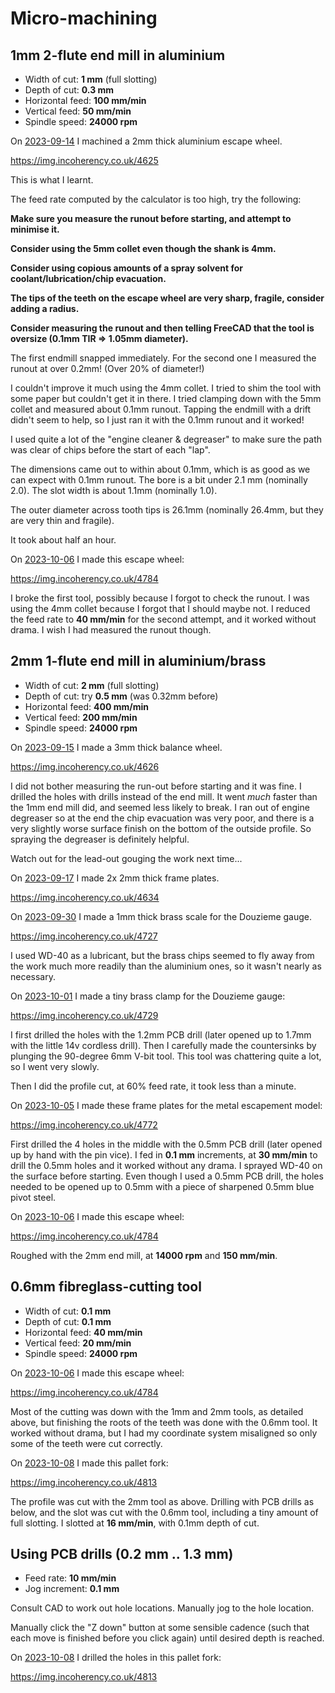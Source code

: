 # Micro-machining

## 1mm 2-flute end mill in aluminium

* Width of cut: **1 mm** (full slotting)
* Depth of cut: **0.3 mm**
* Horizontal feed: **100 mm/min**
* Vertical feed: **50 mm/min**
* Spindle speed: **24000 rpm**

On [2023-09-14](20230914.md) I machined a 2mm thick aluminium escape wheel.

https://img.incoherency.co.uk/4625

This is what I learnt.

The feed rate computed by the calculator is too high, try the following:

**Make sure you measure the runout before starting, and attempt to minimise it.**

**Consider using the 5mm collet even though the shank is 4mm.**

**Consider using copious amounts of a spray solvent for coolant/lubrication/chip evacuation.**

**The tips of the teeth on the escape wheel are very sharp, fragile, consider adding a radius.**

**Consider measuring the runout and then telling FreeCAD that the tool is oversize (0.1mm TIR => 1.05mm diameter).**

The first endmill snapped immediately. For the second one I measured the runout at over 0.2mm! (Over 20%
of diameter!)

I couldn't improve it much using the 4mm collet. I tried to shim the tool with some paper but couldn't
get it in there.
I tried clamping down with the 5mm collet and measured about 0.1mm runout.
Tapping the endmill with a drift didn't seem to help, so I just ran it with the 0.1mm runout and it worked!

I used quite a lot of the "engine cleaner & degreaser" to make sure the path was clear of chips before the start
of each "lap".

The dimensions came out to within about 0.1mm, which is as good as we can expect with 0.1mm runout.
The bore is a bit under 2.1 mm (nominally 2.0). The slot width is about 1.1mm (nominally 1.0).

The outer diameter across tooth tips is 26.1mm (nominally 26.4mm, but they are very thin and fragile).

It took about half an hour.

On [2023-10-06](20231006.md) I made this escape wheel:

https://img.incoherency.co.uk/4784

I broke the first tool, possibly because I forgot to check the runout. I was using the 4mm collet because
I forgot that I should maybe not. I reduced the feed rate to **40 mm/min** for the second attempt, and it worked
without drama. I wish I had measured the runout though.

## 2mm 1-flute end mill in aluminium/brass

* Width of cut: **2 mm** (full slotting)
* Depth of cut: try **0.5 mm** (was 0.32mm before)
* Horizontal feed: **400 mm/min**
* Vertical feed: **200 mm/min**
* Spindle speed: **24000 rpm**

On [2023-09-15](20230915.md) I made a 3mm thick balance wheel.

https://img.incoherency.co.uk/4626

I did not bother measuring the run-out before starting and it was fine. I drilled the holes with drills instead of the end mill.
It went *much* faster than the 1mm end mill did, and seemed less likely to break. I ran out of engine degreaser so at the
end the chip evacuation was very poor, and there is a very slightly worse surface finish on the bottom of the outside profile.
So spraying the degreaser is definitely helpful.

Watch out for the lead-out gouging the work next time...

On [2023-09-17](20230917.md) I made 2x 2mm thick frame plates.

https://img.incoherency.co.uk/4634

On [2023-09-30](20230930.md) I made a 1mm thick brass scale for the Douzieme gauge.

https://img.incoherency.co.uk/4727

I used WD-40 as a lubricant, but the brass chips seemed to fly away from the work much more readily than the aluminium ones,
so it wasn't nearly as necessary.

On [2023-10-01](20231001.md) I made a tiny brass clamp for the Douzieme gauge:

https://img.incoherency.co.uk/4729

I first drilled the holes with the 1.2mm PCB drill (later opened up to 1.7mm with the little 14v cordless drill).
Then I carefully made the countersinks by plunging the 90-degree 6mm V-bit tool. This tool was chattering quite a lot,
so I went very slowly.

Then I did the profile cut, at 60% feed rate, it took less than a minute.

On [2023-10-05](20231005.md) I made these frame plates for the metal escapement model:

https://img.incoherency.co.uk/4772

First drilled the 4 holes in the middle with the 0.5mm PCB drill (later opened up by hand with the pin vice).
I fed in **0.1 mm** increments, at **30 mm/min** to drill the 0.5mm holes and it worked without any drama.
I sprayed WD-40 on the surface before starting. Even though I used a 0.5mm PCB drill, the holes needed to be opened
up to 0.5mm with a piece of sharpened 0.5mm blue pivot steel.

On [2023-10-06](20231006.md) I made this escape wheel:

https://img.incoherency.co.uk/4784

Roughed with the 2mm end mill, at **14000 rpm** and **150 mm/min**.

## 0.6mm fibreglass-cutting tool

* Width of cut: **0.1 mm**
* Depth of cut: **0.1 mm**
* Horizontal feed: **40 mm/min**
* Vertical feed: **20 mm/min**
* Spindle speed: **24000 rpm**

On [2023-10-06](20231006.md) I made this escape wheel:

https://img.incoherency.co.uk/4784

Most of the cutting was down with the 1mm and 2mm tools, as detailed above, but finishing the roots of the
teeth was done with the 0.6mm tool. It worked without drama, but I had my coordinate system misaligned so
only some of the teeth were cut correctly.

On [2023-10-08](20231008.md) I made this pallet fork:

https://img.incoherency.co.uk/4813

The profile was cut with the 2mm tool as above. Drilling with PCB drills as below, and the slot was cut with the 0.6mm tool,
including a tiny amount of full slotting. I slotted at **16 mm/min**, with 0.1mm depth of cut.

## Using PCB drills (0.2 mm .. 1.3 mm)

* Feed rate: **10 mm/min**
* Jog increment: **0.1 mm**

Consult CAD to work out hole locations. Manually jog to the hole location.

Manually click the "Z down" button at some
sensible cadence (such that each move is finished before you click again) until desired depth is reached.

On [2023-10-08](20231008.md) I drilled the holes in this pallet fork:

https://img.incoherency.co.uk/4813
